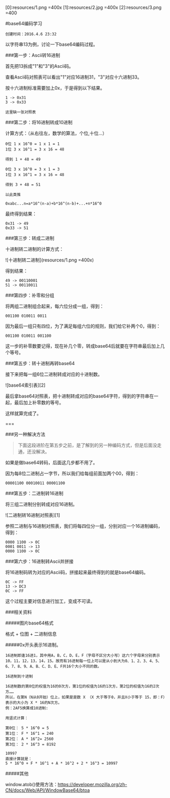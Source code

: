 
[0]:resources/1.png =400x
[1]:resources/2.jpg =400x
[2]:resources/3.png =400

#base64编码学习

	创建时间：2016.4.6 23:32

以字符串13为例，讨论一下base64编码过程。

###第一步：Ascii转16进制

首先把13拆成"1"和"3"的Ascii码。

查看Ascii码对照表可以看出"1"对应16进制31，"3"对应十六进制33。

按十六进制标准需要加上0x，于是得到以下结果。

```
1 -> 0x31
3 -> 0x33
```

`这里缺一张对照表`

###第二步：将16进制转成10进制

计算方式：（从右往左，数学的算法，个位,十位...）

```
0位 1 x 16^0 = 1 x 1 = 1
1位 3 x 16^1 = 3 x 16 = 48

得到 1 + 48 = 49

0位 3 x 16^0 = 3 x 1 = 3
1位 3 x 16^1 = 3 x 16 = 48

得到 3 + 48 = 51

以此类推

0xabc...n=a*16^(n-a)+b*16^(n-b)+...+n*16^0
````

最终得到结果：

```
0x31 -> 49
0x33 -> 51
```

###第三步：转成二进制

十进制转二进制的计算方式：

![十进制转二进制](resources/1.png =400x)

得到结果：

```
49 -> 00110001
51 -> 00110011
```

###第四步：补零和分组

将两组二进制组合起来，每六位分成一组，得到：

`001100 010011 0011`

因为最后一组只有四位，为了满足每组六位的规则，我们给它补两个0，得到：

`001100 010011 001100`

这一步的补零数要记得，现在补几个零，转成base64后就要在字符串最后加上几个等号。

###第五步：转十进制再转base64

接下来把每一组6位二进制转成对应的十进制数。

![base64索引表][2]

最后拿base64对照表，把十进制转成对应的base64字符，得到的字符串在一起，最后加上补零数的等号。

这样就算完成了。

===

###另一种解决方法

>下面这段进阶在第五步之前，是了解到的另一种编码方式，但是后面没走通，还没解决。

如果是做base64转码，后面这几步都不用了。

因为每8位二进制占一字节，所以我们给每组前面加两个00，得到：

`00001100 00010011 00001100`

###第五步：二进制转16进制

将三组二进制分别转成对应16进制。

![二进制转16进制对照表][1]

参照二进制与16进制对照表，我们将每四位分一组，分别对应一个16进制编码，得到：

```
0000 1100 -> 0C
0001 0011 -> 13
0000 1100 -> 0C
```

###第六步：16进制转Ascii并拼接

将16进制码转为对应的Ascii码，拼接起来最终得到的就是base64编码。

```
0C -> FF
13 -> DC3
0C -> FF
```

这个过程主要对信息进行加工，变成不可读。

###相关资料

#####图片base64格式

格式 + 位图 + 二进制信息


#####0x开头表示16进制。

```
16进制即逢16进1，其中用A，B，C，D，E，F（字母不区分大小写）这六个字母来分别表示10，11，12，13，14，15。故而有16进制每一位上可以是从小到大为0、1、2、3、4、5、6、7、8、9、A、B、C、D、E、F共16个大小不同的数。

16进制到十进制

16进制数的第0位的权值为16的0次方，第1位的权值为16的1次方，第2位的权值为16的2次方……
所以，在第N（N从0开始）位上，如果是是数 X （X 大于等于0，并且X小于等于 15，即：F）表示的大小为 X * 16的N次方。
例：2AF5换算成10进制:

用竖式计算：

第0位： 5 * 16^0 = 5
第1位： F * 16^1 = 240
第2位： A * 16^2= 2560
第3位： 2 * 16^3 = 8192

10997
直接计算就是：
5 * 16^0 + F * 16^1 + A * 16^2 + 2 * 16^3 = 10997
```

#####其他

window.atob()使用方法：https://developer.mozilla.org/zh-CN/docs/Web/API/WindowBase64/btoa
